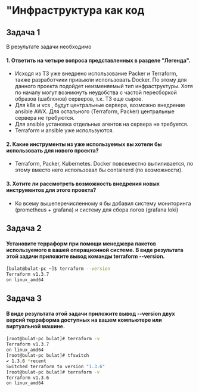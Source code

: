 # "Инфраструктура как код

## Задача 1
В результате задачи необходимо

#### 1. Ответить на четыре вопроса представленных в разделе "Легенда".
- Исходя из ТЗ уже внедрено использование Packer и Terraform, также разработчики привыкли использовать  Docker. По этому для данного проекта подойдет неизменяемый тип инфраструктуры.  Хотя по началу могут возникнуть неудобства с частой пересборкой образов (шаблонов) серверов, т.к. ТЗ еще сырое.
- Для k8s и vcs , будут центральные сервера, возможно внедрение ansible AWX. Для остального (Terraform, Packer) центральные сервера не требуются. 
- Для ansible установка отдельных агентов на сервера не требуется.
- Terraform и ansible уже используются.
#### 2. Какие инструменты из уже используемых вы хотели бы использовать для нового проекта?
- Terraform, Packer, Kubernetes. Docker повсеместно выпиливается, по этому вместо него использовал бы containerd (по возможности).
#### 3. Хотите ли рассмотреть возможность внедрения новых инструментов для этого проекта?
- Ко всему вышеперечисленному я бы добавил систему мониторинга (prometheus + grafana) и систему для сбора логов (grafana loki)

## Задача 2
#### Установите терраформ при помощи менеджера пакетов используемого в вашей операционной системе. В виде результата этой задачи приложите вывод команды terraform --version.
```sh
[bulat@bulat-pc ~]$ terraform --version
Terraform v1.3.7
on linux_amd64
```
## Задача 3
#### В виде результата этой задачи приложите вывод --version двух версий терраформа доступных на вашем компьютере или виртуальной машине.
```sh
[root@bulat-pc bulat]# terraform -v
Terraform v1.3.7
on linux_amd64
[root@bulat-pc bulat]# tfswitch 
✔ 1.3.6 *recent
Switched terraform to version "1.3.6" 
[root@bulat-pc bulat]# terraform -v
Terraform v1.3.6
on linux_amd64
```
